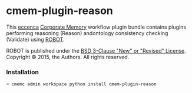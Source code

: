 # cmem-plugin-reason

This [eccenca](https://eccenca.com) [Corporate Memory](https://documentation.eccenca.com) workflow plugin bundle contains plugins performing reasoning (Reason) andontology consistency checking (Validate) using [ROBOT](http://robot.obolibrary.org/).

ROBOT is published under the [BSD 3-Clause "New" or "Revised" License](https://choosealicense.com/licenses/bsd-3-clause/).
Copyright © 2015, the Authors. All rights reserved.

### Installation

```
➜ cmemc admin workspace python install cmem-plugin-reason
```

